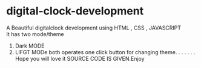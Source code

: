 # digital-clock-development

A Beautiful digitalclock development using HTML , CSS , JAVASCRIPT  
It has two mode/theme 
1)  Dark MODE
2)  LIFGT MODe
both operates one click button for changing theme.
.
.
.
.
.
.
Hope you will love it
SOURCE CODE IS GIVEN.Enjoy
